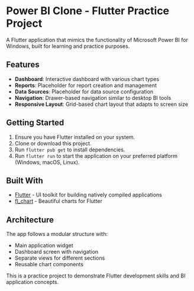 # Power BI Clone - Flutter Practice Project

A Flutter application that mimics the functionality of Microsoft Power BI for Windows, built for learning and practice purposes.

## Features

- **Dashboard**: Interactive dashboard with various chart types
- **Reports**: Placeholder for report creation and management
- **Data Sources**: Placeholder for data source configuration
- **Navigation**: Drawer-based navigation similar to desktop BI tools
- **Responsive Layout**: Grid-based chart layout that adapts to screen size

## Getting Started

1. Ensure you have Flutter installed on your system.
2. Clone or download this project.
3. Run `flutter pub get` to install dependencies.
4. Run `flutter run` to start the application on your preferred platform (Windows, macOS, Linux).

## Built With

- [Flutter](https://flutter.dev/) - UI toolkit for building natively compiled applications
- [fl_chart](https://pub.dev/packages/fl_chart) - Beautiful charts for Flutter

## Architecture

The app follows a modular structure with:
- Main application widget
- Dashboard screen with navigation
- Separate views for different sections
- Reusable chart components

This is a practice project to demonstrate Flutter development skills and BI application concepts.